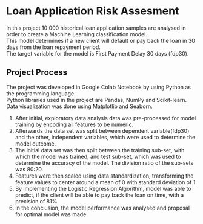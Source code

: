 # Loan Application Risk Assesment

In this project 10 000 historical loan application samples are analysed in order to create a Machine Learning classification model.
\
This model determines if a new client will default or pay back the loan in 30 days from the loan repayment period.
\
The target variable for the model is First Payment Delay 30 days (fdp30).

## Project Process

The project was developed in Google Colab Notebook by using Python as the programming language.
\
Python libraries used in the project are Pandas, NumPy and Scikit-learn.
\
Data visualization was done using Matplotlib and Seaborn.

1. After initial, exploratory data analysis data was pre-processed for model training by encoding all features to be numeric.
2. Afterwards the data set was split between dependent variable(fdp30) and the other, independent variables, which were used to determine the model outcome.
3. The initial data set was then spilt between the training sub-set, with which the model was trained, and test sub-set, which was used to determine the accuracy of the model. The division ratio of the sub-sets was 80:20.
4. Features were then scaled using data standardization, transforming the feature values to center around a mean of 0 with standard deviation of 1.
5. By implementing the Logistic Regression Algorithm, model was able to predict, if the client will be able to pay back the loan on time, with a precision of 81%.
6. In the conclusion, the model performance was analysed and proposal for optimal model was made.
